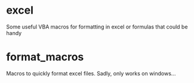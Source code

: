# excel
Some useful VBA macros for formatting in excel or formulas that could be handy

# format_macros
Macros to quickly format excel files. Sadly, only works on windows...
